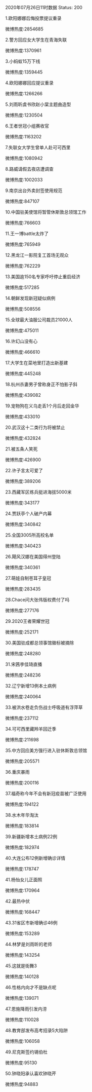 2020年07月26日11时数据
Status: 200

1.欧阳娜娜后悔投票提议重录

微博热度:2854685

2.警方回应女大学生在青海失联

微博热度:1370961

3.小蚂蚁15万下线

微博热度:1359445

4.欧阳娜娜回应提议重录

微博热度:1266266

5.刘雨昕虞书欣赵小棠主题曲造型

微博热度:1230504

6.王者世冠小组赛收官

微博热度:1163202

7.失联女大学生曾单人赴可可西里

微博热度:1080942

8.路威请假去夜店遭调查

微博热度:1002033

9.南京出台外卖封签使用规范

微博热度:847107

10.中国驻美使馆将暂管休斯敦总领馆工作

微博热度:766603

11.王一博battle太炸了

微博热度:765949

12.黑龙江一影院复工首场无观众

微博热度:762229

13.美国逾150名专家呼吁停止重启经济

微博热度:517285

14.朝鲜发现新冠疑似病例

微博热度:508556

15.全球最大油服公司裁员21000人

微博热度:475011

16.许幻山没有心

微博热度:466610

17.大学生在菜地里打造出新基建

微博热度:445248

18.杭州杀妻男子曾称身正不怕影子斜

微博热度:439082

19.宠物狗在义乌走丢1个月后走回金华

微博热度:433010

20.武汉这十二类行为将被禁止

微博热度:432824

21.被五条人笑死

微博热度:426900

22.许子言太可爱了

微博热度:389206

23.西藏军区练兵挺进海拔5000米

微博热度:343177

24.贾跃亭个人破产内幕

微博热度:340842

25.全国3005所高校名单

微博热度:340423

26.飓风汉娜在美国得州登陆

微博热度:340361

27.萌娃自制苍耳子皇冠

微博热度:283435

28.Chace问大张伟版权费付了吗

微博热度:277176

29.2020王者荣耀世冠

微博热度:252171

30.美国驻成都总领事馆徽标被摘除

微博热度:248280

31.宋茜李佳琦直播

微博热度:248236

32.辽宁新增13例本土病例

微博热度:240064

33.被洪水卷走负伤战士呼吸道有浮萍草

微博热度:237112

34.可可西里藏羚羊回迁季

微博热度:211698

35.中方回应美方强行进入驻休斯敦总领馆

微博热度:205571

36.重庆暴雨

微博热度:200116

37.福奇称今年不会有新冠疫苗被广泛使用

微博热度:194122

38.水木年华淘汰

微博热度:183814

39.新疆新增本土病例22例

微博热度:182974

40.大连公布12例新增确诊详情

微博热度:178747

41.杨怡女儿正面照

微博热度:170964

42.最热中伏

微博热度:168447

43.31省区市新增确诊46例

微博热度:153289

44.林梦是刘雨昕的老师

微博热度:143254

45.这就是街舞3

微博热度:140128

46.性格内向才不是缺点呢

微博热度:139071

47.恩施降雨引发内涝

微博热度:110028

48.教育部发布高考招录5大陷阱

微博热度:106058

49.尼克斯签约锡伯杜

微博热度:95130

50.钟晓阳承认喜欢钟晓芹

微博热度:94883

